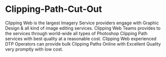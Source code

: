 # Clipping-Path-Cut-Out
Clipping Web is the largest Imagery Service providers engage with Graphic Design &amp; all kind of image editing services. Clipping Web Teams provides to the services through world-wide all types of Photoshop Clipping Path services with best quality at a reasonable cost. Clipping Web experienced DTP Operators can provide bulk Clipping Paths Online with Excellent Quality very promptly with low cost.
